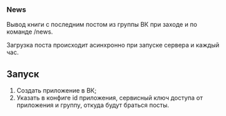### News

Вывод книги с последним постом из группы ВК при заходе и по команде /news.

Загрузка поста происходит асинхронно при запуске сервера и каждый час.

## Запуск

1. Создать приложение в ВК;
2. Указать в конфиге id приложения, сервисный ключ доступа от приложения и группу, откуда будут браться посты.